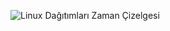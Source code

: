 ![Linux Dağıtımları Zaman Çizelgesi](https://en.wikipedia.org/wiki/List_of_Linux_distributions#/media/File:Linux_Distribution_Timeline.svg)
